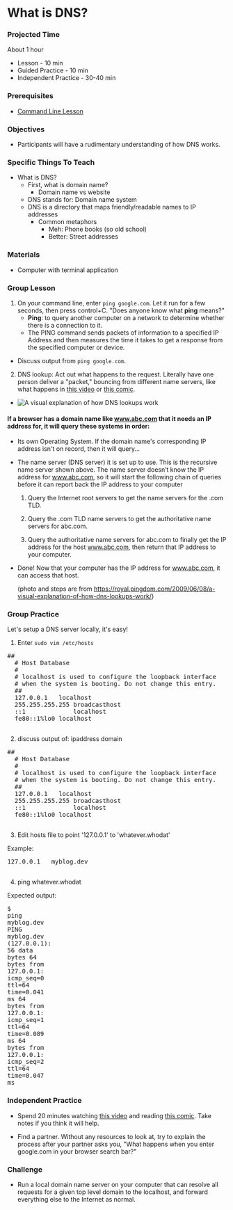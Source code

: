 # What is DNS?

### Projected Time
About 1 hour

- Lesson - 10 min
- Guided Practice - 10 min
- Independent Practice - 30-40 min

### Prerequisites
- [Command Line Lesson](/command-line/command-line-interface.md)

### Objectives
- Participants will have a rudimentary understanding of how DNS works.

### Specific Things To Teach

- What is DNS?
  - First, what is domain name?
    - Domain name vs website
  - DNS stands for: Domain name system
  - DNS is a directory that maps friendly/readable names to IP addresses
    - Common metaphors
      - Meh: Phone books (so old school)
      - Better: Street addresses

### Materials
- Computer with terminal application

### Group Lesson
1. On your command line, enter ```ping google.com```.  Let it run for a few seconds, then press control+C.
  "Does anyone know what **ping** means?"
   - **Ping**: to query another computer on a network to determine whether there is a connection to it.
   - The PING command sends packets of information to a specified IP Address and then measures the time it takes to get a response from the  specified computer or device.
  - Discuss output from ```ping google.com```.

2. DNS lookup: Act out what happens to the request.  Literally have one person deliver a "packet," bouncing from different name servers, like what happens in [this video](https://www.youtube.com/watch?v=72snZctFFtA) or [this comic](https://howdns.works/ep1/).
  - ![A visual explanation of how DNS lookups work](http://farm3.static.flickr.com/2435/3607857746_b4372ba3ba_o.png)

  #### If a browser has a domain name like www.abc.com that it needs an IP address for, it will query these systems in order:

  - Its own Operating System.  If the domain name's corresponding IP address isn't on record, then it will query...

  - The name server (DNS server) it is set up to use. This is the recursive name server shown above.  The name server doesn’t know the IP address for www.abc.com, so it will start the following chain of queries before it can report back the IP address to your computer

    1. Query the Internet root servers to get the name servers for the .com TLD.

    2. Query the .com TLD name servers to get the authoritative name servers for abc.com.

    3. Query the authoritative name servers for abc.com to finally get the IP address for the host www.abc.com, then return that IP address to your computer.

  - Done! Now that your computer has the IP address for www.abc.com, it can access that host.

    (photo and steps are from https://royal.pingdom.com/2009/06/08/a-visual-explanation-of-how-dns-lookups-work/)

### Group Practice
Let's setup a DNS server locally, it's easy!
1. Enter ```sudo vim /etc/hosts```
  <pre><span class="cp">##</span>
  <span class="cp"># Host Database</span>
  <span class="cp">#</span>
  <span class="cp"># localhost is used to configure the loopback interface</span>
  <span class="cp"># when the system is booting. Do not change this entry.</span>
  <span class="cp">##</span>
  <span class="mf">127.0.0.1</span>   <span class="n">localhost</span>
  <span class="mf">255.255.255.255</span> <span class="n">broadcasthost</span>
  <span class="o">::</span><span class="mi">1</span>             <span class="n">localhost</span>
  <span class="n">fe80</span><span class="o">::</span><span class="mi">1</span><span class="o">%</span><span class="n">lo0</span> <span class="n">localhost</span>
  </pre>

2. discuss output of: ipaddress  domain
  <pre><span class="cp">##</span>
  <span class="cp"># Host Database</span>
  <span class="cp">#</span>
  <span class="cp"># localhost is used to configure the loopback interface</span>
  <span class="cp"># when the system is booting. Do not change this entry.</span>
  <span class="cp">##</span>
  <span class="mf">127.0.0.1</span>   <span class="n">localhost</span>
  <span class="mf">255.255.255.255</span> <span class="n">broadcasthost</span>
  <span class="o">::</span><span class="mi">1</span>             <span class="n">localhost</span>
  <span class="n">fe80</span><span class="o">::</span><span class="mi">1</span><span class="o">%</span><span class="n">lo0</span> <span class="n">localhost</span>
  </pre>

3. Edit hosts file to point '127.0.0.1' to 'whatever.whodat'

  Example:

  <pre><span class="mf">127.0.0.1</span>   <span class="n">myblog</span><span class="p">.</span><span class="n">dev</span>
  </pre>

4. ping whatever.whodat

  Expected output:
    <pre><span class="err">$</span> <span class="n">ping</span> <span class="n">myblog</span><span class="p">.</span><span class="n">dev</span>
    <span class="n">PING</span> <span class="n">myblog</span><span class="p">.</span><span class="n">dev</span> <span class="p">(</span><span class="mf">127.0.0.1</span><span class="p">)</span><span class="o">:</span> <span class="mi">56</span> <span class="n">data</span> <span class="n">bytes</span>
    <span class="mi">64</span> <span class="n">bytes</span> <span class="n">from</span> <span class="mf">127.0.0.1</span><span class="o">:</span> <span class="n">icmp_seq</span><span class="o">=</span><span class="mi">0</span> <span class="n">ttl</span><span class="o">=</span><span class="mi">64</span> <span class="n">time</span><span class="o">=</span><span class="mf">0.041</span> <span class="n">ms</span>
    <span class="mi">64</span> <span class="n">bytes</span> <span class="n">from</span> <span class="mf">127.0.0.1</span><span class="o">:</span> <span class="n">icmp_seq</span><span class="o">=</span><span class="mi">1</span> <span class="n">ttl</span><span class="o">=</span><span class="mi">64</span> <span class="n">time</span><span class="o">=</span><span class="mf">0.089</span> <span class="n">ms</span>
    <span class="mi">64</span> <span class="n">bytes</span> <span class="n">from</span> <span class="mf">127.0.0.1</span><span class="o">:</span> <span class="n">icmp_seq</span><span class="o">=</span><span class="mi">2</span> <span class="n">ttl</span><span class="o">=</span><span class="mi">64</span> <span class="n">time</span><span class="o">=</span><span class="mf">0.047</span> <span class="n">ms</span>
    </pre>
 

### Independent Practice
- Spend 20 minutes watching [this video](https://www.youtube.com/watch?v=72snZctFFtA) and reading [this comic](https://howdns.works/ep1/).  Take notes if you think it will help.

- Find a partner. Without any resources to look at,  try to explain the process after your partner asks you, "What happens when you enter google.com in your browser search bar?"

### Challenge
- Run a local domain name server on your computer that can resolve all requests for a given top level domain to the localhost, and forward everything else to the Internet as normal.

